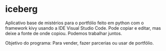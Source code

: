 # iceberg
Aplicativo base de mistérios para o portfólio feito em python com o framework kivy usando a IDE Visual Studio Code.
Pode copiar e editar, mas deixe a fonte de onde copiou.
Podemos trabalhar juntos.

Objetivo do programa:
Para vender, fazer parcerias ou usar de portfólio.
